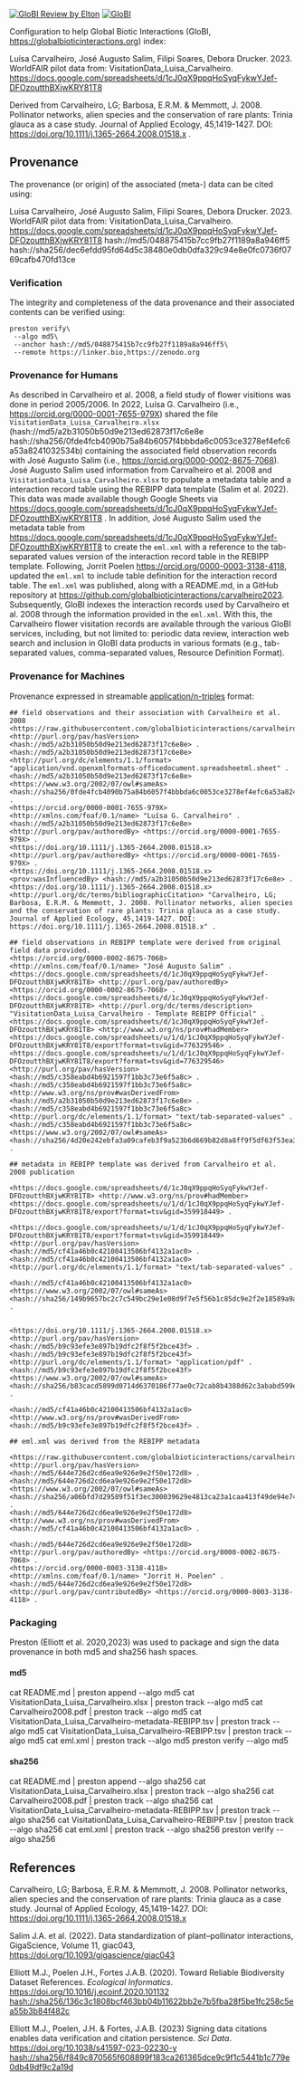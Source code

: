 [![GloBI Review by Elton](../../actions/workflows/review.yml/badge.svg)](../../actions/workflows/review.yml) [![GloBI](https://api.globalbioticinteractions.org/interaction.svg?accordingTo=globi:globalbioticinteractions/carvalheiro2023&refutes=true&refutes=false)](https://globalbioticinteractions.org/?accordingTo=globi:globalbioticinteractions/carvalheiro2023)

Configuration to help Global Biotic Interactions (GloBI, https://globalbioticinteractions.org) index: 

Luísa Carvalheiro, José Augusto Salim, Filipi Soares, Debora Drucker. 2023. WorldFAIR pilot data from: VisitationData_Luisa_Carvalheiro. https://docs.google.com/spreadsheets/d/1cJ0qX9ppqHoSyqFykwYJef-DFOzoutthBXjwKRY81T8 

Derived from Carvalheiro, LG; Barbosa, E.R.M. & Memmott, J. 2008. Pollinator networks, alien species and the conservation of rare plants: Trinia glauca as a case study. Journal of Applied Ecology, 45,1419-1427. DOI: https://doi.org/10.1111/j.1365-2664.2008.01518.x .

## Provenance

The provenance (or origin) of the associated (meta-) data can be cited using:

Luisa Carvalheiro, José Augusto Salim, Filipi Soares, Debora Drucker. 2023. WorldFAIR pilot data from: VisitationData_Luisa_Carvalheiro. https://docs.google.com/spreadsheets/d/1cJ0qX9ppqHoSyqFykwYJef-DFOzoutthBXjwKRY81T8 hash://md5/048875415b7cc9fb27f1189a8a946ff5 hash://sha256/dec6efdd95fd64d5c38480e0db0dfa329c94e8e0fc0736f0769cafb470fd13ce


### Verification

The integrity and completeness of the data provenance and their associated contents can be verified using:

```
preston verify\
 --algo md5\
 --anchor hash://md5/048875415b7cc9fb27f1189a8a946ff5\
 --remote https://linker.bio,https://zenodo.org
```


### Provenance for Humans

As described in Carvalheiro et al. 2008, a field study of flower visitions was done in period 2005/2006. In 2022, Luísa G. Carvalheiro (i.e., https://orcid.org/0000-0001-7655-979X) shared the file ```VisitationData_Luisa_Carvalheiro.xlsx``` (hash://md5/a2b31050b50d9e213ed62873f17c6e8e hash://sha256/0fde4fcb4090b75a84b6057f4bbbda6c0053ce3278ef4efc6a53a8241032534b) containing the associated field observation records with José Augusto Salim (i.e., https://orcid.org/0000-0002-8675-7068). José Augusto Salim used information from Carvalheiro et al. 2008 and ```VisitationData_Luisa_Carvalheiro.xlsx``` to populate a metadata table and a interaction record table using the REBIPP data template (Salim et al. 2022). This data was made available though Google Sheets via https://docs.google.com/spreadsheets/d/1cJ0qX9ppqHoSyqFykwYJef-DFOzoutthBXjwKRY81T8 . In addition, José Augusto Salim used the metadata table from https://docs.google.com/spreadsheets/d/1cJ0qX9ppqHoSyqFykwYJef-DFOzoutthBXjwKRY81T8 to create the ```eml.xml``` with a reference to the tab-separated values version of the interaction record table in the REBIPP template. Following, Jorrit Poelen https://orcid.org/0000-0003-3138-4118, updated the ```eml.xml``` to include table definition for the interaction record table. The ```eml.xml``` was published, along with a README.md, in a GitHub repository at https://github.com/globalbioticinteractions/carvalheiro2023. Subsequently, GloBI indexes the interaction records used by Carvalheiro et al. 2008 through the information provided in the ```eml.xml```. With this, the Carvalheiro flower visitation records are available through the various GloBI services, including, but not limited to: periodic data review, interaction web search and inclusion in GloBI data products in various formats (e.g., tab-separated values, comma-separated values, Resource Definition Format).

### Provenance for Machines 

Provenance expressed in streamable [application/n-triples](https://en.wikipedia.org/wiki/N-Triples) format:

```
## field observations and their association with Carvalheiro et al. 2008
<https://raw.githubusercontent.com/globalbioticinteractions/carvalheiro2023/main/VisitationData_Luisa_Carvalheiro.xlsx> <http://purl.org/pav/hasVersion> <hash://md5/a2b31050b50d9e213ed62873f17c6e8e> .
<hash://md5/a2b31050b50d9e213ed62873f17c6e8e> <http://purl.org/dc/elements/1.1/format> "application/vnd.openxmlformats-officedocument.spreadsheetml.sheet" .
<hash://md5/a2b31050b50d9e213ed62873f17c6e8e> <https://www.w3.org/2002/07/owl#sameAs> <hash://sha256/0fde4fcb4090b75a84b6057f4bbbda6c0053ce3278ef4efc6a53a8241032534b> .
<https://orcid.org/0000-0001-7655-979X> <http://xmlns.com/foaf/0.1/name> "Luísa G. Carvalheiro" .
<hash://md5/a2b31050b50d9e213ed62873f17c6e8e> <http://purl.org/pav/authoredBy> <https://orcid.org/0000-0001-7655-979X> .
<https://doi.org/10.1111/j.1365-2664.2008.01518.x> <http://purl.org/pav/authoredBy> <https://orcid.org/0000-0001-7655-979X> .
<https://doi.org/10.1111/j.1365-2664.2008.01518.x> <prov:wasInfluencedBy> <hash://md5/a2b31050b50d9e213ed62873f17c6e8e> .
<https://doi.org/10.1111/j.1365-2664.2008.01518.x> <http://purl.org/dc/terms/bibliographicCitation> "Carvalheiro, LG; Barbosa, E.R.M. & Memmott, J. 2008. Pollinator networks, alien species and the conservation of rare plants: Trinia glauca as a case study. Journal of Applied Ecology, 45,1419-1427. DOI: https://doi.org/10.1111/j.1365-2664.2008.01518.x" .

## field observations in REBIPP template were derived from original field data provided.
<https://orcid.org/0000-0002-8675-7068> <http://xmlns.com/foaf/0.1/name> "José Augusto Salim" .
<https://docs.google.com/spreadsheets/d/1cJ0qX9ppqHoSyqFykwYJef-DFOzoutthBXjwKRY81T8> <http://purl.org/pav/authoredBy> <https://orcid.org/0000-0002-8675-7068> .
<https://docs.google.com/spreadsheets/d/1cJ0qX9ppqHoSyqFykwYJef-DFOzoutthBXjwKRY81T8> <http://purl.org/dc/terms/description> "VisitationData_Luisa_Carvalheiro - Template REBIPP Official" .
<https://docs.google.com/spreadsheets/d/1cJ0qX9ppqHoSyqFykwYJef-DFOzoutthBXjwKRY81T8> <http://www.w3.org/ns/prov#hadMember> <https://docs.google.com/spreadsheets/u/1/d/1cJ0qX9ppqHoSyqFykwYJef-DFOzoutthBXjwKRY81T8/export?format=tsv&gid=776329546> .
<https://docs.google.com/spreadsheets/u/1/d/1cJ0qX9ppqHoSyqFykwYJef-DFOzoutthBXjwKRY81T8/export?format=tsv&gid=776329546> <http://purl.org/pav/hasVersion> <hash://md5/c358eabd4b6921597f1bb3c73e6f5a8c> .
<hash://md5/c358eabd4b6921597f1bb3c73e6f5a8c> <http://www.w3.org/ns/prov#wasDerivedFrom> <hash://md5/a2b31050b50d9e213ed62873f17c6e8e> .
<hash://md5/c358eabd4b6921597f1bb3c73e6f5a8c> <http://purl.org/dc/elements/1.1/format> "text/tab-separated-values" .
<hash://md5/c358eabd4b6921597f1bb3c73e6f5a8c> <https://www.w3.org/2002/07/owl#sameAs> <hash://sha256/4d20e242ebfa3a09cafeb3f9a523b6d669b82d8a8ff9f5df63f53ea3fb220a6a> .

## metadata in REBIPP template was derived from Carvalheiro et al. 2008 publication

<https://docs.google.com/spreadsheets/d/1cJ0qX9ppqHoSyqFykwYJef-DFOzoutthBXjwKRY81T8> <http://www.w3.org/ns/prov#hadMember> <https://docs.google.com/spreadsheets/u/1/d/1cJ0qX9ppqHoSyqFykwYJef-DFOzoutthBXjwKRY81T8/export?format=tsv&gid=359918449> .

<https://docs.google.com/spreadsheets/u/1/d/1cJ0qX9ppqHoSyqFykwYJef-DFOzoutthBXjwKRY81T8/export?format=tsv&gid=359918449> <http://purl.org/pav/hasVersion> <hash://md5/cf41a46b0c42100413506bf4132a1ac0> .
<hash://md5/cf41a46b0c42100413506bf4132a1ac0> <http://purl.org/dc/elements/1.1/format> "text/tab-separated-values" .

<hash://md5/cf41a46b0c42100413506bf4132a1ac0> <https://www.w3.org/2002/07/owl#sameAs> <hash://sha256/149b9657bc2c7c549bc29e1e08d9f7e5f56b1c85dc9e2f2e18589a9a6043a4ff> .


<https://doi.org/10.1111/j.1365-2664.2008.01518.x> <http://purl.org/pav/hasVersion> <hash://md5/b9c93efe3e897b19dfc2f8f5f2bce43f> .
<hash://md5/b9c93efe3e897b19dfc2f8f5f2bce43f> <http://purl.org/dc/elements/1.1/format> "application/pdf" .
<hash://md5/b9c93efe3e897b19dfc2f8f5f2bce43f> <https://www.w3.org/2002/07/owl#sameAs> <hash://sha256/b83cacd5899d0714d6370186f77ae0c72cab8b4388d62c3ababd599eed8b5362> .

<hash://md5/cf41a46b0c42100413506bf4132a1ac0> <http://www.w3.org/ns/prov#wasDerivedFrom> <hash://md5/b9c93efe3e897b19dfc2f8f5f2bce43f> .

## eml.xml was derived from the REBIPP metadata

<https://raw.githubusercontent.com/globalbioticinteractions/carvalheiro2023/main/eml.xml> <http://purl.org/pav/hasVersion> <hash://md5/644e726d2cd6ea9e926e9e2f50e172d8> .
<hash://md5/644e726d2cd6ea9e926e9e2f50e172d8> <https://www.w3.org/2002/07/owl#sameAs> <hash://sha256/a06bfd7d29589f51f3ec300039629e4813ca23a1caa413f49de94e74760f6914> .
<hash://md5/644e726d2cd6ea9e926e9e2f50e172d8> <http://www.w3.org/ns/prov#wasDerivedFrom> <hash://md5/cf41a46b0c42100413506bf4132a1ac0> .

<hash://md5/644e726d2cd6ea9e926e9e2f50e172d8> <http://purl.org/pav/authoredBy> <https://orcid.org/0000-0002-8675-7068> .
<https://orcid.org/0000-0003-3138-4118> <http://xmlns.com/foaf/0.1/name> "Jorrit H. Poelen" .
<hash://md5/644e726d2cd6ea9e926e9e2f50e172d8> <http://purl.org/pav/contributedBy> <https://orcid.org/0000-0003-3138-4118> .
```

### Packaging

Preston (Elliott et al. 2020,2023) was used to package and sign the data provenance in both md5 and sha256 hash spaces. 

#### md5 
cat README.md | preston append --algo md5
cat VisitationData_Luisa_Carvalheiro.xlsx | preston track --algo md5
cat Carvalheiro2008.pdf | preston track --algo md5
cat VisitationData_Luisa_Carvalheiro-metadata-REBIPP.tsv | preston track --algo md5
cat VisitationData_Luisa_Carvalheiro-REBIPP.tsv | preston track --algo md5
cat eml.xml | preston track --algo md5
preston verify --algo md5

#### sha256
cat README.md | preston append --algo sha256
cat VisitationData_Luisa_Carvalheiro.xlsx | preston track --algo sha256
cat Carvalheiro2008.pdf | preston track --algo sha256
cat VisitationData_Luisa_Carvalheiro-metadata-REBIPP.tsv | preston track --algo sha256
cat VisitationData_Luisa_Carvalheiro-REBIPP.tsv | preston track --algo sha256
cat eml.xml | preston track --algo sha256
preston verify --algo sha256

  
## References

Carvalheiro, LG; Barbosa, E.R.M. & Memmott, J. 2008. Pollinator networks, alien species and the conservation of rare plants: Trinia glauca as a case study. Journal of Applied Ecology, 45,1419-1427. DOI: https://doi.org/10.1111/j.1365-2664.2008.01518.x

Salim J.A. et al. (2022). Data standardization of plant–pollinator interactions, GigaScience, Volume 11, giac043, https://doi.org/10.1093/gigascience/giac043 

Elliott M.J., Poelen J.H., Fortes J.A.B. (2020). Toward Reliable Biodiversity Dataset References. *Ecological Informatics*. https://doi.org/10.1016/j.ecoinf.2020.101132 [hash://sha256/136c3c1808bcf463bb04b11622bb2e7b5fba28f5be1fc258c5ea55b3b84f482c](https://linker.bio/hash://sha256/136c3c1808bcf463bb04b11622bb2e7b5fba28f5be1fc258c5ea55b3b84f482c) 

Elliott M.J., Poelen, J.H. & Fortes, J.A.B. (2023) Signing data citations enables data verification and citation persistence. *Sci Data*. https://doi.org/10.1038/s41597-023-02230-y [hash://sha256/f849c870565f608899f183ca261365dce9c9f1c5441b1c779e0db49df9c2a19d](https://linker.bio/hash://sha256/f849c870565f608899f183ca261365dce9c9f1c5441b1c779e0db49df9c2a19d) 

